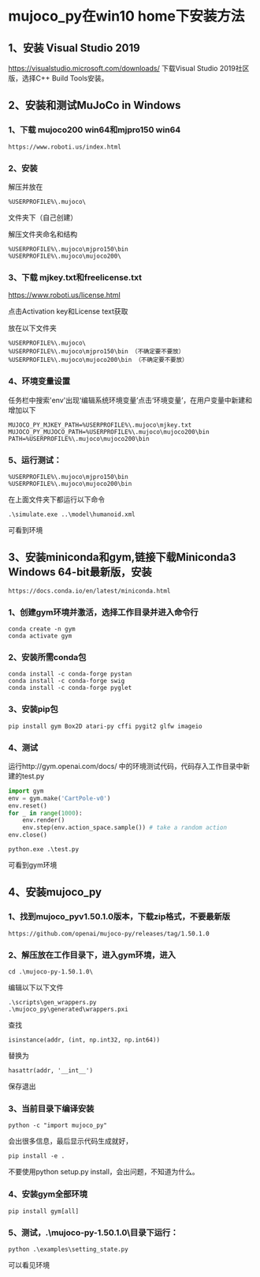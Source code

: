 # mujoco_py在win10 home下安装方法
## 1、安装 Visual Studio 2019

https://visualstudio.microsoft.com/downloads/ 下载Visual Studio 2019社区版，选择C++ Build Tools安装。

## 2、安装和测试MuJoCo in Windows
### 1、下载 mujoco200 win64和mjpro150 win64
    
    https://www.roboti.us/index.html

###    2、安装
解压并放在 

    %USERPROFILE%\.mujoco\

文件夹下（自己创建）

解压文件夹命名和结构

    %USERPROFILE%\.mujoco\mjpro150\bin
    %USERPROFILE%\.mujoco\mujoco200\
    
###   3、下载 mjkey.txt和freelicense.txt
https://www.roboti.us/license.html

点击Activation key和License text获取

放在以下文件夹

    %USERPROFILE%\.mujoco\
    %USERPROFILE%\.mujoco\mjpro150\bin （不确定要不要放）
    %USERPROFILE%\.mujoco\mujoco200\bin （不确定要不要放）

###    4、环境变量设置
任务栏中搜索'env'出现‘编辑系统环境变量’点击‘环境变量’，在用户变量中新建和增加以下

    MUJOCO_PY_MJKEY_PATH=%USERPROFILE%\.mujoco\mjkey.txt
    MUJOCO_PY_MUJOCO_PATH=%USERPROFILE%\.mujoco\mujoco200\bin
    PATH=%USERPROFILE%\.mujoco\mujoco200\bin

<!--
同时添加vs环境变量，同样位置，点击系统变量新增以下，具体路径根据安装版本有所变化

    INCLUDE=C:\Program Files (x86)\Microsoft Visual Studio\2019\BuildTools\VC\Tools\MSVC\14.29.30133\include;C:\Program Files (x86)\Windows Kits\10\Include\10.0.19041.0\shared;C:\Program Files (x86)\Windows Kits\10\Include\10.0.19041.0\ucrt;C:\Program Files (x86)\Windows Kits\10\Include\10.0.19041.0\um;C:\Program Files (x86)\Windows Kits\10\Include\10.0.19041.0\winrt;
    LIB=C:\Program Files (x86)\Windows Kits\10\Lib\10.0.19041.0\ucrt\x64;C:\Program Files (x86)\Windows Kits\10\Lib\10.0.19041.0\um\x64;C:\Program Files (x86)\Microsoft Visual Studio\2019\BuildTools\VC\Tools\MSVC\14.29.30133\lib\x64;
    PATH=C:\Program Files (x86)\Microsoft Visual Studio\2019\BuildTools\VC\Tools\MSVC\14.29.30133\bin\Hostx64\x64
    VS140COMNTOOLS=C:\Program Files (x86)\Microsoft Visual Studio\2019\BuildTools\Common7\Tools
-->

###    5、运行测试：

    %USERPROFILE%\.mujoco\mjpro150\bin
    %USERPROFILE%\.mujoco\mujoco200\bin
    
在上面文件夹下都运行以下命令

    .\simulate.exe ..\model\humanoid.xml

可看到环境

## 3、安装miniconda和gym,链接下载Miniconda3 Windows 64-bit最新版，安装
    
    https://docs.conda.io/en/latest/miniconda.html

### 1、创建gym环境并激活，选择工作目录并进入命令行
    
    conda create -n gym
    conda activate gym

### 2、安装所需conda包

    conda install -c conda-forge pystan
    conda install -c conda-forge swig
    conda install -c conda-forge pyglet

### 3、安装pip包
    
    pip install gym Box2D atari-py cffi pygit2 glfw imageio

### 4、测试

运行http://gym.openai.com/docs/ 中的环境测试代码，代码存入工作目录中新建的test.py
```python
import gym
env = gym.make('CartPole-v0')
env.reset()
for _ in range(1000):
    env.render()
    env.step(env.action_space.sample()) # take a random action
env.close()
```

    python.exe .\test.py
    
可看到gym环境

## 4、安装mujoco_py
### 1、找到mujoco_pyv1.50.1.0版本，下载zip格式，不要最新版

    https://github.com/openai/mujoco-py/releases/tag/1.50.1.0

### 2、解压放在工作目录下，进入gym环境，进入

    cd .\mujoco-py-1.50.1.0\
    
编辑以下以下文件

    .\scripts\gen_wrappers.py
    .\mujoco_py\generated\wrappers.pxi

查找

    isinstance(addr, (int, np.int32, np.int64))

替换为

    hasattr(addr, '__int__')

保存退出

### 3、当前目录下编译安装

    python -c "import mujoco_py"

会出很多信息，最后显示代码生成就好，

    pip install -e .

不要使用python setup.py install，会出问题，不知道为什么。

### 4、安装gym全部环境

    pip install gym[all]

### 5、测试，.\mujoco-py-1.50.1.0\目录下运行：
    
    python .\examples\setting_state.py
    
    
可以看见环境
